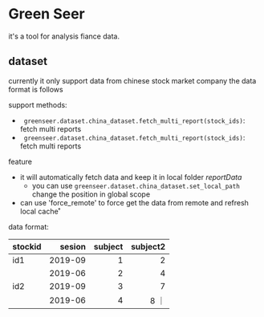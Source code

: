 # Green Seer

it's a tool for analysis fiance data.


## dataset

currently it only support data from chinese stock market company the data format is follows

support methods:

- ` greenseer.dataset.china_dataset.fetch_multi_report(stock_ids)`: fetch multi reports
- ` greenseer.dataset.china_dataset.fetch_multi_report(stock_ids)`: fetch multi reports

feature

- it will automatically fetch data and keep it in local folder *reportData*
    - you can use `greenseer.dataset.china_dataset.set_local_path` change the position in global scope
- can use 'force_remote' to force get the data from remote and refresh local cache˚

data format:

| stockid | sesion | subject |  subject2|
| :-----| ----:    | ----:   | ----:    |
| id1   | 2019-09  |   1     |   2      |
|       | 2019-06  | 2       |   4      |
| id2   | 2019-09  | 3       |   7      |
|       | 2019-06  | 4       |   8      ｜ 